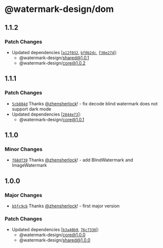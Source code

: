 # @watermark-design/dom

## 1.1.2

### Patch Changes

- Updated dependencies [[`a12f032`](https://github.com/watermark-design/watermark/commit/a12f0329fe5caed465a7466b4e07069586cb4f2b), [`bf0b2dc`](https://github.com/watermark-design/watermark/commit/bf0b2dc46b533ae9bfaac0e53829a256dcc5e13d), [`f30e274`](https://github.com/watermark-design/watermark/commit/f30e274f6a88719b5f585f26bfbc72a827d0dfc2)]:
  - @watermark-design/shared@1.0.1
  - @watermark-design/core@1.0.2

## 1.1.1

### Patch Changes

- [`5cb804d`](https://github.com/watermark-design/watermark/commit/5cb804d753b2442ec390d4b3b36feae6cdde4597) Thanks [@zhensherlock](https://github.com/zhensherlock)! - fix decode blind watermark does not support dark mode
- Updated dependencies [[`2844e73`](https://github.com/watermark-design/watermark/commit/2844e733851c4bbbe18818df8de1f1b9370e5b89)]:
  - @watermark-design/core@1.0.1

## 1.1.0

### Minor Changes

- [`f68df39`](https://github.com/watermark-design/watermark/commit/f68df39f72537a5c837b20a09cb3809acf569b52) Thanks [@zhensherlock](https://github.com/zhensherlock)! - add BlindWatermark and ImageWatermark

## 1.0.0

### Major Changes

- [`b5fc9cb`](https://github.com/watermark-design/watermark/commit/b5fc9cb7914fd4c4aabc3fe0b4c4688ddfd604ac) Thanks [@zhensherlock](https://github.com/zhensherlock)! - first major version

### Patch Changes

- Updated dependencies [[`b3a40b9`](https://github.com/watermark-design/watermark/commit/b3a40b9d7c929896053b87e1d061b826993a8271), [`76c7336`](https://github.com/watermark-design/watermark/commit/76c733646c98dc29cf5b540778c00ae413a457b5)]:
  - @watermark-design/core@1.0.0
  - @watermark-design/shared@1.0.0
